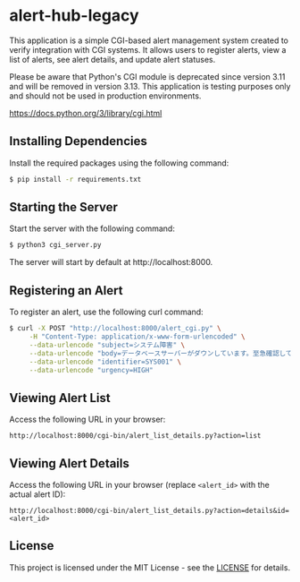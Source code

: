 # alert-hub-legacy

This application is a simple CGI-based alert management system created to verify integration with CGI systems. It allows users to register alerts, view a list of alerts, see alert details, and update alert statuses.

Please be aware that Python's CGI module is deprecated since version 3.11 and will be removed in version 3.13. This application is testing purposes only and should not be used in production environments.

https://docs.python.org/3/library/cgi.html

## Installing Dependencies

Install the required packages using the following command:

```bash
$ pip install -r requirements.txt
```

## Starting the Server

Start the server with the following command:

```bash
$ python3 cgi_server.py
```

The server will start by default at http://localhost:8000.

## Registering an Alert

To register an alert, use the following curl command:

```bash
$ curl -X POST "http://localhost:8000/alert_cgi.py" \
     -H "Content-Type: application/x-www-form-urlencoded" \
     --data-urlencode "subject=システム障害" \
     --data-urlencode "body=データベースサーバーがダウンしています。至急確認してください。" \
     --data-urlencode "identifier=SYS001" \
     --data-urlencode "urgency=HIGH"
```

## Viewing Alert List

Access the following URL in your browser:

```
http://localhost:8000/cgi-bin/alert_list_details.py?action=list
```

## Viewing Alert Details

Access the following URL in your browser (replace `<alert_id>` with the actual alert ID):

```
http://localhost:8000/cgi-bin/alert_list_details.py?action=details&id=<alert_id>
```

## License

This project is licensed under the MIT License - see the [LICENSE](https://opensource.org/license/mit) for details.
